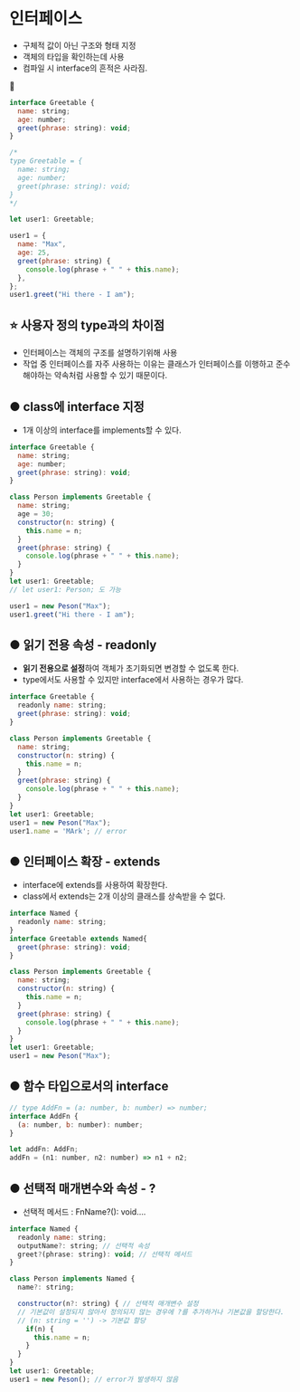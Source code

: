 # 인터페이스

- 구체적 값이 아닌 구조와 형태 지정
- 객체의 타입을 확인하는데 사용
- 컴파일 시 interface의 흔적은 사라짐.

👾

```js
interface Greetable {
  name: string;
  age: number;
  greet(phrase: string): void;
}

/*
type Greetable = {
  name: string;
  age: number;
  greet(phrase: string): void;
}
*/

let user1: Greetable;

user1 = {
  name: "Max",
  age: 25,
  greet(phrase: string) {
    console.log(phrase + " " + this.name);
  },
};
user1.greet("Hi there - I am");
```

## ⭐️ 사용자 정의 type과의 차이점

- 인터페이스는 객체의 구조를 설명하기위해 사용
- 작업 중 인터페이스를 자주 사용하는 이유는 클래스가 인터페이스를 이행하고 준수해야하는 약속처럼 사용할 수 있기 때문이다.

## ● class에 interface 지정

- 1개 이상의 interface를 implements할 수 있다.

```js
interface Greetable {
  name: string;
  age: number;
  greet(phrase: string): void;
}

class Person implements Greetable {
  name: string;
  age = 30;
  constructor(n: string) {
    this.name = n;
  }
  greet(phrase: string) {
    console.log(phrase + " " + this.name);
  }
}
let user1: Greetable;
// let user1: Person; 도 가능

user1 = new Peson("Max");
user1.greet("Hi there - I am");
```

## ● 읽기 전용 속성 - readonly

- **읽기 전용으로 설정**하여 객체가 초기화되면 변경할 수 없도록 한다.
- type에서도 사용할 수 있지만 interface에서 사용하는 경우가 많다.

```js
interface Greetable {
  readonly name: string;
  greet(phrase: string): void;
}

class Person implements Greetable {
  name: string;
  constructor(n: string) {
    this.name = n;
  }
  greet(phrase: string) {
    console.log(phrase + " " + this.name);
  }
}
let user1: Greetable;
user1 = new Peson("Max");
user1.name = 'MArk'; // error
```

## ● 인터페이스 확장 - extends

- interface에 extends를 사용하여 확장한다.
- class에서 extends는 2개 이상의 클래스를 상속받을 수 없다.

```js
interface Named {
  readonly name: string;
}
interface Greetable extends Named{
  greet(phrase: string): void;
}

class Person implements Greetable {
  name: string;
  constructor(n: string) {
    this.name = n;
  }
  greet(phrase: string) {
    console.log(phrase + " " + this.name);
  }
}
let user1: Greetable;
user1 = new Peson("Max");
```

## ● 함수 타입으로서의 interface

```js
// type AddFn = (a: number, b: number) => number;
interface AddFn {
  (a: number, b: number): number;
}

let addFn: AddFn;
addFn = (n1: number, n2: number) => n1 + n2;
```

## ● 선택적 매개변수와 속성 - ?

- 선택적 메서드 : FnName?(): void....

```js
interface Named {
  readonly name: string;
  outputName?: string; // 선택적 속성
  greet?(phrase: string): void; // 선택적 메서드
}

class Person implements Named {
  name?: string;

  constructor(n?: string) { // 선택적 매개변수 설정
  // 기본값이 설정되지 않아서 정의되지 않는 경우에 ?를 추가하거나 기본값을 할당한다.
  // (n: string = '') -> 기본값 할당
    if(n) {
      this.name = n;
    }
  }
}
let user1: Greetable;
user1 = new Peson(); // error가 발생하지 않음
```
